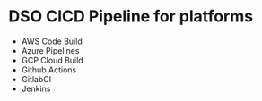 # DSO CICD Pipeline for platforms
- AWS Code Build
- Azure Pipelines
- GCP Cloud Build
- Github Actions
- GitlabCI
- Jenkins